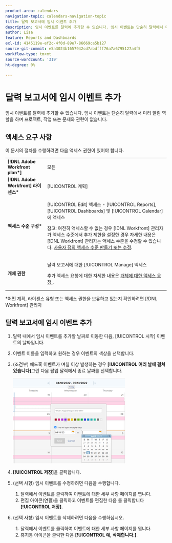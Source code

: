 ```yaml
---
product-area: calendars
navigation-topic: calendars-navigation-topic
title: 달력 보고서에 임시 이벤트 추가
description: 임시 이벤트를 달력에 추가할 수 있습니다. 임시 이벤트는 단순히 달력에서 미리 알림 역할을 하며 프로젝트, 작업 또는 문제와 관련이 없습니다.
author: Lisa
feature: Reports and Dashboards
exl-id: 4145119e-ef2c-4f0d-89e7-86669ca5b127
source-git-commit: e5a3024b1657942cd7abdfff76a7a6795127a4f5
workflow-type: tm+mt
source-wordcount: '319'
ht-degree: 0%

---
```


# 달력 보고서에 임시 이벤트 추가

임시 이벤트를 달력에 추가할 수 있습니다. 임시 이벤트는 단순히 달력에서 미리 알림 역할을 하며 프로젝트, 작업 또는 문제와 관련이 없습니다.

## 액세스 요구 사항

이 문서의 절차를 수행하려면 다음 액세스 권한이 있어야 합니다.

<table style="table-layout:auto"> 
 <col> 
 </col> 
 <col> 
 </col> 
 <tbody> 
  <tr> 
   <td role="rowheader"><strong>[!DNL Adobe Workfront plan*]</strong></td> 
   <td> <p>모든</p> </td> 
  </tr> 
  <tr> 
   <td role="rowheader"><strong>[!DNL Adobe Workfront] 라이센스*</strong></td> 
   <td> <p>[!UICONTROL 계획] </p> </td> 
  </tr> 
  <tr> 
   <td role="rowheader"><strong>액세스 수준 구성*</strong></td> 
   <td> <p>[!UICONTROL Edit] 액세스 - [!UICONTROL Reports], [!UICONTROL Dashboards] 및 [!UICONTROL Calendar]에 액세스</p> <p>참고: 여전히 액세스할 수 없는 경우 [!DNL Workfront] 관리자가 액세스 수준에서 추가 제한을 설정한 경우 자세한 내용은 [!DNL Workfront] 관리자는 액세스 수준을 수정할 수 있습니다. <a href="../../../administration-and-setup/add-users/configure-and-grant-access/create-modify-access-levels.md" class="MCXref xref">사용자 정의 액세스 수준 만들기 또는 수정</a>.</p> </td> 
  </tr> 
  <tr> 
   <td role="rowheader"><strong>개체 권한</strong></td> 
   <td> <p>달력 보고서에 대한 [!UICONTROL Manage] 액세스</p> <p>추가 액세스 요청에 대한 자세한 내용은 <a href="../../../workfront-basics/grant-and-request-access-to-objects/request-access.md" class="MCXref xref">개체에 대한 액세스 요청 </a>.</p> </td> 
  </tr> 
 </tbody> 
</table>

&#42;어떤 계획, 라이센스 유형 또는 액세스 권한을 보유하고 있는지 확인하려면 [!DNL Workfront] 관리자

## 달력 보고서에 임시 이벤트 추가

1. 달력 내에서 임시 이벤트를 추가할 날짜로 이동한 다음, [!UICONTROL 시작] 이벤트의 날짜입니다.
1. 이벤트 이름을 입력하고 원하는 경우 이벤트의 색상을 선택합니다.
1. (조건부) 애드혹 이벤트가 며칠 이상 발생하는 경우 **[!UICONTROL 여러 날에 걸쳐 있습니다]**&#x200B;그런 다음 팝업 달력에서 종료 날짜를 선택합니다.

   ![애드혹 달력 이벤트](assets/calendar-report---span-multiple-days-350x266.png)

1. **[!UICONTROL 저장]**&#x200B;을 클릭합니다.
1. (선택 사항) 임시 이벤트를 수정하려면 다음을 수행합니다.

   1. 달력에서 이벤트를 클릭하여 이벤트에 대한 세부 사항 페이지를 엽니다.
   1. 편집 아이콘(연필)을 클릭하고 이벤트를 편집한 다음 를 클릭합니다 **[!UICONTROL 저장]**.

1. (선택 사항) 임시 이벤트를 삭제하려면 다음을 수행하십시오.

   1. 달력에서 이벤트를 클릭하여 이벤트에 대한 세부 사항 페이지를 엽니다.
   1. 휴지통 아이콘을 클릭한 다음 **[!UICONTROL 예, 삭제합니다.]**.

